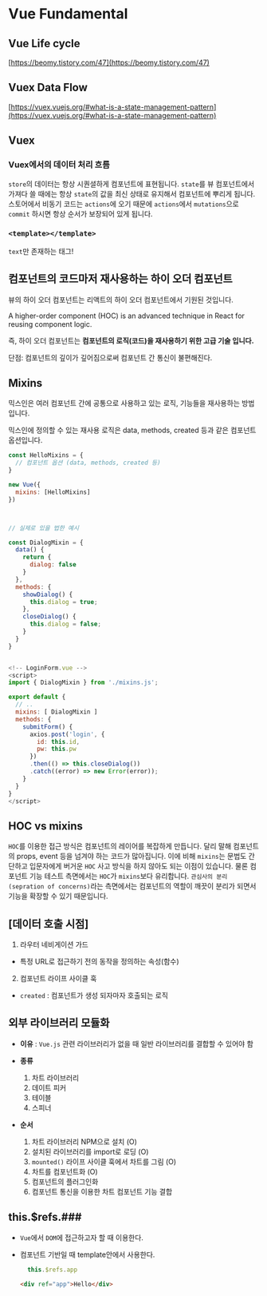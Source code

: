 # Vue Fundamental

## Vue Life cycle

[https://beomy.tistory.com/47](https://beomy.tistory.com/47)

## Vuex Data Flow

[https://vuex.vuejs.org/#what-is-a-state-management-pattern](https://vuex.vuejs.org/#what-is-a-state-management-pattern)



## Vuex

### Vuex에서의 데이터 처리 흐름
`store`의 데이터는 항상 시퀀셜하게 컴포넌트에 표현됩니다. `state`를 뷰 컴포넌트에서 가져다 쓸 때에는 항상 `state`의 값을 최신 상태로 유지해서 컴포넌트에 뿌리게 됩니다. 스토어에서 비동기 코드는 `actions`에 오기 때문에 `actions`에서 `mutations`으로 `commit` 하시면 항상 순서가 보장되어 있게 됩니다.


### `<template></template>`

`text`만 존재하는 태그!


## 컴포넌트의 코드마저 재사용하는 하이 오더 컴포넌트

뷰의 하이 오더 컴포넌트는 리액트의 하이 오더 컴포넌트에서 기원된 것입니다.

A higher-order component (HOC) is an advanced technique in React for reusing component logic.

즉, 하이 오더 컴포넌트는 **컴포넌트의 로직(코드)을 재사용하기 위한 고급 기술 입니다.**

단점: 컴포넌트의 깊이가 깊어짐으로써 컴포넌트 간 통신이 불편해진다.


## Mixins

믹스인은 여러 컴포넌트 간에 공통으로 사용하고 있는 로직, 기능들을 재사용하는 방법입니다.

믹스인에 정의할 수 있는 재사용 로직은 data, methods, created 등과 같은 컴포넌트
옵션입니다.

```javascript
const HelloMixins = {
  // 컴포넌트 옵션 (data, methods, created 등)
}

new Vue({
  mixins: [HelloMixins]
})



// 실제로 있을 법한 예시

const DialogMixin = {
  data() {
    return {
      dialog: false
    }
  },
  methods: {
    showDialog() {
      this.dialog = true;
    },
    closeDialog() {
      this.dialog = false;
    }
  }
}


<!-- LoginForm.vue -->
<script>
import { DialogMixin } from './mixins.js';

export default {
  // ..
  mixins: [ DialogMixin ]
  methods: {
    submitForm() {
      axios.post('login', {
        id: this.id,
        pw: this.pw
      })
      .then(() => this.closeDialog())
      .catch((error) => new Error(error));
    }
  }
}
</script>
```



## HOC vs mixins

`HOC`를 이용한 접근 방식은 컴포넌트의 레이어를 복잡하게 만듭니다. 달리 말해 컴포넌트의 props, event 등을 넘겨야 하는 코드가 많아집니다. 이에 비해 `mixins`는 문법도 간단하고 입문자에게 버거운 `HOC` 사고 방식을 하지 않아도 되는 이점이 있습니다. 물론 컴포넌트 기능 테스트 측면에서는 `HOC`가 `mixins`보다 유리합니다. `관심사의 분리(sepration of concerns)`라는 측면에서는 컴포넌트의 역할이 깨끗이 분리가 되면서 기능을 확장할 수 있기 때문입니다.


## [데이터 호출 시점]

1. 라우터 네비게이션 가드
  - 특정 URL로 접근하기 전의 동작을 정의하는 속성(함수)

2. 컴포넌트 라이프 사이클 훅
  - `created` : 컴포넌트가 생성 되자마자 호출되는 로직



## 외부 라이브러리 모듈화

- **이유** : `Vue.js` 관련 라이브러리가 없을 때 일반 라이브러리를 결합할 수 있어야 함

- **종류**
  1. 차트 라이브러리
  2. 데이트 피커
  3. 테이블
  4. 스피너


- **순서**
  1. 차트 라이브러리 NPM으로 설치 (O)
  2. 설치된 라이브러리를 import로 로딩 (O)
  3. `mounted()` 라이프 사이클 훅에서 차트를 그림 (O)
  4. 차트를 컴포넌트화 (O)
  5. 컴포넌트의 플러그인화
  6. 컴포넌트 통신을 이용한 차트 컴포넌트 기능 결합


## this.$refs.###

- `Vue`에서 `DOM`에 접근하고자 할 때 이용한다.
- 컴포넌트 기반일 때 template안에서 사용한다.

  ```javascript
    this.$refs.app
  ```

  ```html
  <div ref="app">Hello</div>
  ```